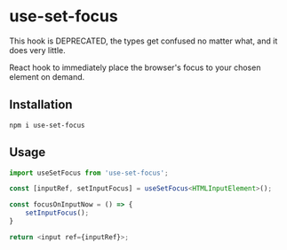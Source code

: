 # use-set-focus

This hook is DEPRECATED, the types get confused no matter what, and it does very little.

React hook to immediately place the browser's focus to your chosen element on demand.

## Installation

`npm i use-set-focus`

## Usage

```typescript
import useSetFocus from 'use-set-focus';

const [inputRef, setInputFocus] = useSetFocus<HTMLInputElement>();

const focusOnInputNow = () => {
    setInputFocus();
}

return <input ref={inputRef}>;
```
